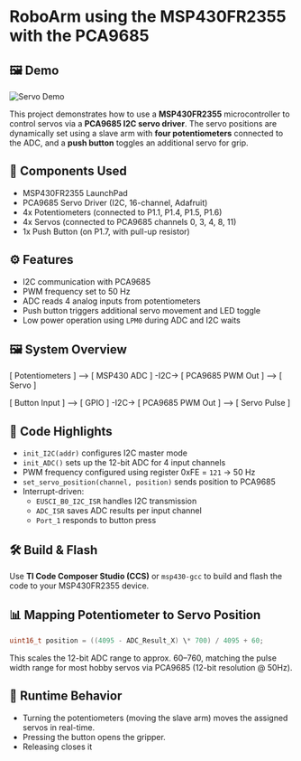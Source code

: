# RoboArm using the MSP430FR2355 with the PCA9685

## 🖼️ Demo

![Servo Demo](assets/roboGif.gif)

This project demonstrates how to use a **MSP430FR2355** microcontroller to control servos via a **PCA9685 I2C servo driver**. The servo positions are dynamically set using a slave arm with **four potentiometers** connected to the ADC, and a **push button** toggles an additional servo for grip.

## 🧩 Components Used

- MSP430FR2355 LaunchPad
- PCA9685 Servo Driver (I2C, 16-channel, Adafruit)
- 4x Potentiometers (connected to P1.1, P1.4, P1.5, P1.6)
- 4x Servos (connected to PCA9685 channels 0, 3, 4, 8, 11)
- 1x Push Button (on P1.7, with pull-up resistor)

## ⚙️ Features

- I2C communication with PCA9685
- PWM frequency set to 50 Hz
- ADC reads 4 analog inputs from potentiometers
- Push button triggers additional servo movement and LED toggle
- Low power operation using `LPM0` during ADC and I2C waits

## 🖼️ System Overview

[ Potentiometers ] --> [ MSP430 ADC ] -I2C-> [ PCA9685 PWM Out ] --> [ Servo ]

[ Button Input ] --> [ GPIO ] -I2C-> [ PCA9685 PWM Out ] --> [ Servo Pulse ]

## 🧠 Code Highlights

- `init_I2C(addr)` configures I2C master mode
- `init_ADC()` sets up the 12-bit ADC for 4 input channels
- PWM frequency configured using register 0xFE = `121` → 50 Hz
- `set_servo_position(channel, position)` sends position to PCA9685
- Interrupt-driven:
  - `EUSCI_B0_I2C_ISR` handles I2C transmission
  - `ADC_ISR` saves ADC results per input channel
  - `Port_1` responds to button press

## 🛠️ Build & Flash

Use **TI Code Composer Studio (CCS)** or `msp430-gcc` to build and flash the code to your MSP430FR2355 device.

## 📊 Mapping Potentiometer to Servo Position

```C
uint16_t position = ((4095 - ADC_Result_X) \* 700) / 4095 + 60;
```

This scales the 12-bit ADC range to approx. 60–760, matching the pulse width range for most hobby servos via PCA9685 (12-bit resolution @ 50Hz).

## 🧪 Runtime Behavior

- Turning the potentiometers (moving the slave arm) moves the assigned servos in real-time.
- Pressing the button opens the gripper.
- Releasing closes it
